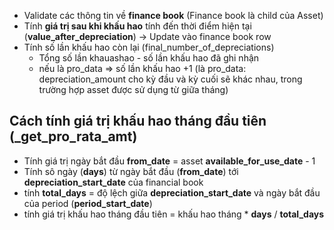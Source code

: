 - Validate các thông tin về **finance book** (Finance book là child của Asset)
- Tính **giá trị sau khi khấu hao** tính đến thời điểm hiện tại (**value_after_depreciation**) -> Update vào finance book row
- Tính số lần khấu hao còn lại (final_number_of_depreciations)
	- Tổng số lần khauashao - số lần khấu hao đã ghi nhận
	- nếu là pro_data => số lần khấu hao +1 (là pro_data: depreciation_amount cho kỳ đầu và kỳ cuối sẽ khác nhau, trong trường hợp asset được sử dụng từ giữa tháng)

## Cách tính giá trị khấu hao tháng đầu tiên (_get_pro_rata_amt)
- Tính giá trị ngày bắt đầu **from_date** = asset **available_for_use_date** - 1
- Tính sô ngày (**days**) từ ngày bắt đầu (**from_date**) tới **depreciation_start_date** của financial book
- tính **total_days** = độ lệch giữa **depreciation_start_date**  và ngày bắt đầu của period (**period_start_date**)
- tính giá trị khấu hao tháng đầu tiên = khấu hao tháng * **days** / **total_days**
